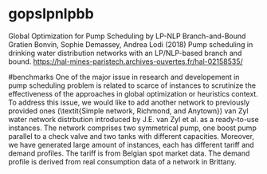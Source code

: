 # gopslpnlpbb
Global Optimization for Pump Scheduling by LP-NLP Branch-and-Bound Gratien Bonvin, Sophie Demassey, Andrea Lodi (2018) Pump scheduling in drinking water distribution networks with an LP/NLP-based branch and bound. https://hal-mines-paristech.archives-ouvertes.fr/hal-02158535/

#benchmarks
One of the major issue in research and developement in pump scheduling problem is related to scarce of instances to scrutinize the effectiveness of the approaches in global optimization or heuristics context. To address this issue, we would like to add another network to previously provided ones (\textit{Simple network, Richmond, and Anytown}) van Zyl water network distrbution introduced by J.E. van Zyl et al. as a ready-to-use instances. The network comprises two symmetrical pump, one boost pump parallel to a check valve and two tanks with different capacities. 
Moreover, we have generated large amount of instances, each has different tariff and demand profiles. The tariff is from Belgian spot market data. The demand profile is derived from real consumption data of a network in Brittany.
